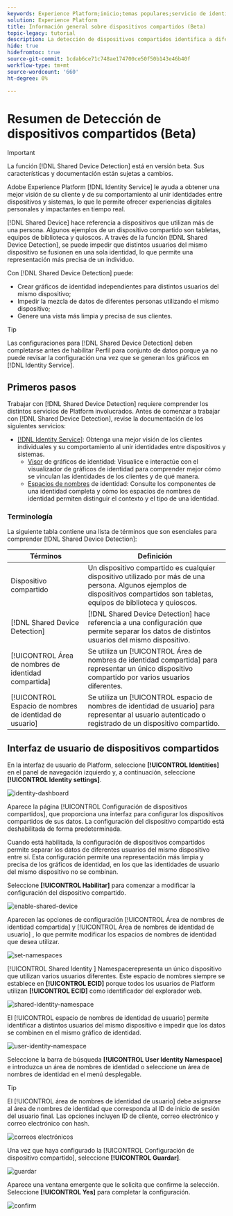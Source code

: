 ```yaml
---
keywords: Experience Platform;inicio;temas populares;servicio de identidad;servicio de identidad;dispositivos compartidos;dispositivos compartidos
solution: Experience Platform
title: Información general sobre dispositivos compartidos (Beta)
topic-legacy: tutorial
description: La detección de dispositivos compartidos identifica a diferentes usuarios autenticados del mismo dispositivo, lo que permite una representación más precisa de los datos del cliente en los gráficos de identidad
hide: true
hidefromtoc: true
source-git-commit: 1cdab6ce71c748ae174700ce50f50b143e46b40f
workflow-type: tm+mt
source-wordcount: '660'
ht-degree: 0%

---
```


# Resumen de Detección de dispositivos compartidos (Beta)

>[!IMPORTANT]
>
>La función [!DNL Shared Device Detection] está en versión beta. Sus características y documentación están sujetas a cambios.

Adobe Experience Platform [!DNL Identity Service] le ayuda a obtener una mejor visión de su cliente y de su comportamiento al unir identidades entre dispositivos y sistemas, lo que le permite ofrecer experiencias digitales personales y impactantes en tiempo real.

[!DNL Shared Device] hace referencia a dispositivos que utilizan más de una persona. Algunos ejemplos de un dispositivo compartido son tabletas, equipos de biblioteca y quioscos. A través de la función [!DNL Shared Device Detection], se puede impedir que distintos usuarios del mismo dispositivo se fusionen en una sola identidad, lo que permite una representación más precisa de un individuo.

Con [!DNL Shared Device Detection] puede:

* Crear gráficos de identidad independientes para distintos usuarios del mismo dispositivo;
* Impedir la mezcla de datos de diferentes personas utilizando el mismo dispositivo;
* Genere una vista más limpia y precisa de sus clientes.

>[!TIP]
>
>Las configuraciones para [!DNL Shared Device Detection] deben completarse antes de habilitar Perfil para conjunto de datos porque ya no puede revisar la configuración una vez que se generan los gráficos en [!DNL Identity Service].

## Primeros pasos

Trabajar con [!DNL Shared Device Detection] requiere comprender los distintos servicios de Platform involucrados. Antes de comenzar a trabajar con [!DNL Shared Device Detection], revise la documentación de los siguientes servicios:

* [[!DNL Identity Service]](../home.md): Obtenga una mejor visión de los clientes individuales y su comportamiento al unir identidades entre dispositivos y sistemas.
   * [Visor](./identity-graph-viewer.md) de gráficos de identidad: Visualice e interactúe con el visualizador de gráficos de identidad para comprender mejor cómo se vinculan las identidades de los clientes y de qué manera.
   * [Espacios de nombres](../namespaces.md) de identidad: Consulte los componentes de una identidad completa y cómo los espacios de nombres de identidad permiten distinguir el contexto y el tipo de una identidad.

### Terminología

La siguiente tabla contiene una lista de términos que son esenciales para comprender [!DNL Shared Device Detection]:

| Términos | Definición |
| --- | --- |
| Dispositivo compartido | Un dispositivo compartido es cualquier dispositivo utilizado por más de una persona. Algunos ejemplos de dispositivos compartidos son tabletas, equipos de biblioteca y quioscos. |
| [!DNL Shared Device Detection] | [!DNL Shared Device Detection] hace referencia a una configuración que permite separar los datos de distintos usuarios del mismo dispositivo. |
| [!UICONTROL Área de nombres de identidad compartida] | Se utiliza un [!UICONTROL Área de nombres de identidad compartida] para representar un único dispositivo compartido por varios usuarios diferentes. |
| [!UICONTROL Espacio de nombres de identidad de usuario] | Se utiliza un [!UICONTROL espacio de nombres de identidad de usuario] para representar al usuario autenticado o registrado de un dispositivo compartido. |

## Interfaz de usuario de dispositivos compartidos

En la interfaz de usuario de Platform, seleccione **[!UICONTROL Identities]** en el panel de navegación izquierdo y, a continuación, seleccione **[!UICONTROL Identity settings]**.

![identity-dashboard](../images/shared-device/identity-dashboard.png)

Aparece la página [!UICONTROL Configuración de dispositivos compartidos], que proporciona una interfaz para configurar los dispositivos compartidos de sus datos. La configuración del dispositivo compartido está deshabilitada de forma predeterminada.

Cuando está habilitada, la configuración de dispositivos compartidos permite separar los datos de diferentes usuarios del mismo dispositivo entre sí. Esta configuración permite una representación más limpia y precisa de los gráficos de identidad, en los que las identidades de usuario del mismo dispositivo no se combinan.

Seleccione **[!UICONTROL Habilitar]** para comenzar a modificar la configuración del dispositivo compartido.

![enable-shared-device](../images/shared-device/enable-shared-device.png)

Aparecen las opciones de configuración [!UICONTROL Área de nombres de identidad compartida] y [!UICONTROL Área de nombres de identidad de usuario] , lo que permite modificar los espacios de nombres de identidad que desea utilizar.

![set-namespaces](../images/shared-device/set-namespaces.png)

[!UICONTROL Shared Identity ] Namespacerepresenta un único dispositivo que utilizan varios usuarios diferentes. Este espacio de nombres siempre se establece en **[!UICONTROL ECID]** porque todos los usuarios de Platform utilizan **[!UICONTROL ECID]** como identificador del explorador web.

![shared-identity-namespace](../images/shared-device/shared-identity-namespace.png)

El [!UICONTROL espacio de nombres de identidad de usuario] permite identificar a distintos usuarios del mismo dispositivo e impedir que los datos se combinen en el mismo gráfico de identidad.

![user-identity-namespace](../images/shared-device/user-identity-namespace.png)

Seleccione la barra de búsqueda **[!UICONTROL User Identity Namespace]** e introduzca un área de nombres de identidad o seleccione un área de nombres de identidad en el menú desplegable.

>[!TIP]
>
>El [!UICONTROL área de nombres de identidad de usuario] debe asignarse al área de nombres de identidad que corresponda al ID de inicio de sesión del usuario final. Las opciones incluyen ID de cliente, correo electrónico y correo electrónico con hash.

![correos electrónicos](../images/shared-device/emails.png)

Una vez que haya configurado la [!UICONTROL Configuración de dispositivo compartido], seleccione **[!UICONTROL Guardar]**.

![guardar](../images/shared-device/save.png)

Aparece una ventana emergente que le solicita que confirme la selección. Seleccione **[!UICONTROL Yes]** para completar la configuración.

![confirm](../images/shared-device/confirm.png)

